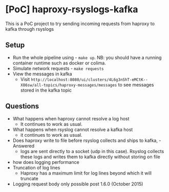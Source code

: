 # [PoC] haproxy-rsyslogs-kafka

This is a PoC project to try sending incoming requests from haproxy to kafka through rsyslogs

## Setup

- Run the whole pipeline using - `make up`. NB: you should have a running container runtime such as docker or colima.
- Simulate network requests - `make requests`
- View the messages in kafka 
  - Visit `http://localhost:8080/ui/clusters/4L6g3nShT-eMCtK--X86sw/all-topics/haproxy-messages/messages` to see messages stored in the kafka topic

## Questions

- What happens when haproxy cannot resolve a log host
  - It continues to work as usual.
- What happens when rsyslog cannot resolve a kafka host
  - it continues to work as usual.
- Does haproxy write to file before rsyslog collects and ships to kafka, - Answered
  - logs are sent directly to a socket (udp in this case). Rsyslog collects these logs and writes them to kafka directly without storing on file
- how does logging performance
- Truncation of log lines
  - Haproxy has a maximum limit for log lines beyond which it will truncate
- Logging request body only possible post 1.6.0 (October 2015)

